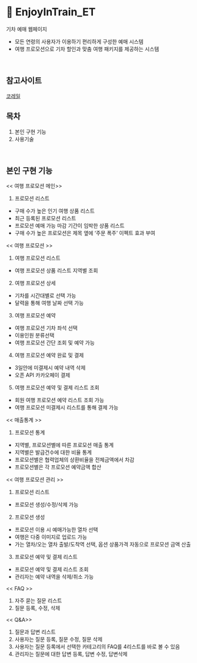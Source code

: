 # :train2: EnjoyInTrain_ET

기차 예매 웹페이지
- 모든 연령의 사용자가 이용하기 편리하게 구성한 예매 시스템
- 여행 프로모션으로 기차 할인과 맞춤 여행 패키지를 제공하는 시스템
<br/>

## 참고사이트
[코레일](http://www.letskorail.com/)
<br/>


## 목차
1. 본인 구현 기능
3. 사용기술
<br/>

## 본인 구현 기능
<< 여행 프로모션 메인>>
1.	프로모션 리스트
  -	구매 수가 높은 인기 여행 상품 리스트
  -	최근 등록된 프로모션 리스트
  -	프로모션 예매 가능 마감 기간이 임박한 상품 리스트
  -	구매 수가 높은 프로모션은 제목 옆에 ‘주문 폭주’ 이펙트 효과 부여

<< 여행 프로모션 >>
1.	여행 프로모션 리스트
  -	여행 프로모션 상품 리스트 지역별 조회
2.	여행 프로모션 상세
  -	기차를 시간대별로 선택 가능 
  -	달력을 통해 여행 날짜 선택 가능
3.	여행 프로모션 예약
  -	여행 프로모션 기차 좌석 선택
  -	이용인원 분류선택
  -	여행 프로모션 간단 조회 및 예약 가능
4.	여행 프로모션 예약 완료 및 결제
  -	3일안에 미결제시 예약 내역 삭제 
  -	오픈 API 카카오페이 결제
5.	여행 프로모션 예약 및 결제 리스트 조회 
  -	회원 여행 프로모션 예약 리스트 조회 가능
  -	여행 프로모션 미결제시 리스트를 통해 결제 가능

<< 매출통계 >>
1.	프로모션 통계
  -	지역별, 프로모션별에 따른 프로모션 매출 통계
  -	지역별은 발급건수에 대한 비율 통계
  -	프로모션별은 협력업체의 상환비율을 전체금액에서 차감
  -	프로모션별은 각 프로모션 예약금액 합산 

<< 여행 프로모션 관리 >>
1.	프로모션 리스트
  -	프로모션 생성/수정/삭제 가능
2.	프로모션 생성
  -	프로모션 이용 시 예매가능한 열차 선택
  -	여행은 다중 이미지로 업로드 가능
  -	가는 열차/오는 열차 출발/도착역 선택, 옵션 상품가격 자동으로 프로모션 금액 산출


3.	프로모션 예약 및 결제 리스트
  -	프로모션 예약 및 결제 리스트 조회
  -	관리자는 예약 내역을 삭제/취소 가능

<< FAQ >>
1.	자주 묻는 질문 리스트
2.	질문 등록, 수정, 삭제

<< Q&A>>
1.	질문과 답변 리스트
2.	사용자는 질문 등록, 질문 수정, 질문 삭제
3.	사용자는 질문 등록에서 선택한 카테고리의 FAQ를 4리스트를 바로 볼 수 있음
4.	관리자는 질문에 대한 답변 등록, 답변 수정, 답변삭제
